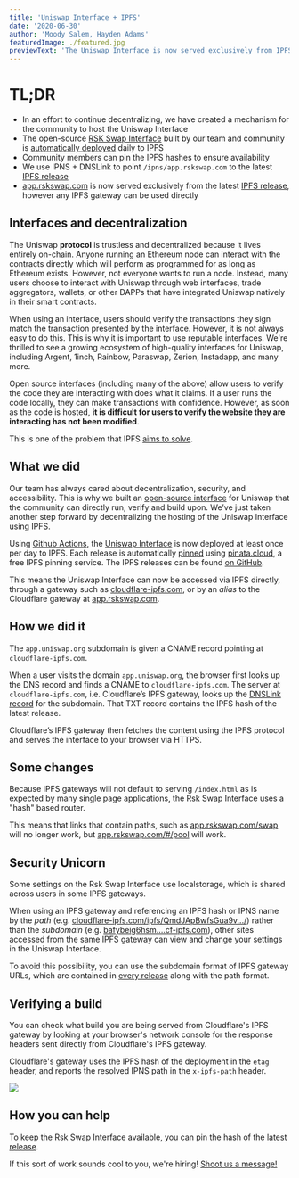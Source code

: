 ```yaml
---
title: 'Uniswap Interface + IPFS'
date: '2020-06-30'
author: 'Moody Salem, Hayden Adams'
featuredImage: ./featured.jpg
previewText: 'The Uniswap Interface is now served exclusively from IPFS'
---
```


# TL;DR

- In an effort to continue decentralizing, we have created a mechanism for the community to host the Uniswap Interface
- The open-source [RSK Swap Interface](https://github.com/Think-and-Dev/rskswap-frontend) built by our team and 
community is [automatically deployed](https://github.com/Think-and-Dev/rskswap-frontend/releases) daily to IPFS
- Community members can pin the IPFS hashes to ensure availability
- We use IPNS + DNSLink to point `/ipns/app.rskswap.com` to the latest [IPFS release](https://github.com/Think-and-Dev/rskswap-frontend/releases) 
- [app.rskswap.com](https://app.rskswap.com) is now served exclusively from the latest 
[IPFS release](https://github.com/Think-and-Dev/rskswap-frontend/releases), however any IPFS gateway can be used directly

## Interfaces and decentralization

The Uniswap **protocol** is trustless and decentralized because it lives entirely on-chain. 
Anyone running an Ethereum node can interact with the contracts directly which will perform as programmed for as long as Ethereum exists.
However, not everyone wants to run a node. Instead, many users choose to interact with Uniswap through web interfaces, 
trade aggregators, wallets, or other DAPPs that have integrated Uniswap natively in their smart contracts. 

When using an interface, users should verify the transactions they sign match the transaction presented by the interface.
However, it is not always easy to do this. This is why it is important to use reputable interfaces. 
We're thrilled to see a growing ecosystem of high-quality interfaces for Uniswap, including Argent, 1inch, Rainbow,
Paraswap, Zerion, Instadapp, and many more.

Open source interfaces (including many of the above) allow users to verify the code they are interacting with does what
it claims. If a user runs the code locally, they can make transactions with confidence. However, as soon as the code 
is hosted, **it is difficult for users to verify the website they are interacting has not been modified**.

This is one of the problem that IPFS [aims to solve](https://blog.cloudflare.com/e2e-integrity/).

## What we did

Our team has always cared about decentralization, security, and accessibility. This is why we built an 
[open-source interface](https://github.com/Uniswap/uniswap-interface) for Uniswap that the community can directly run, 
verify and build upon. We’ve just taken another step forward by decentralizing the hosting of the Uniswap Interface using IPFS.

Using [Github Actions](https://github.com/features/actions), the [Uniswap Interface](https://github.com/Uniswap/uniswap-interface) 
is now deployed at least once per day to IPFS. Each release is automatically [pinned](https://docs.ipfs.io/concepts/persistence/) 
using [pinata.cloud](https://pinata.cloud), a free IPFS pinning service. 
The IPFS releases can be found [on GitHub](https://github.com/Uniswap/uniswap-interface/releases).

This means the Uniswap Interface can now be accessed via IPFS directly, through a gateway such as [cloudflare-ipfs.com](https://cloudflare-ipfs.com/ipns/app.uniswap.org/), or by an _alias_ to the Cloudflare gateway at [app.rskswap.com](https://app.rskswap.com).


## How we did it

The `app.uniswap.org` subdomain is given a CNAME record pointing at `cloudflare-ipfs.com`. 

When a user visits the domain `app.uniswap.org`, the browser first looks up the DNS record and finds a CNAME to `cloudflare-ipfs.com`.
The server at `cloudflare-ipfs.com`, i.e. Cloudflare’s IPFS gateway, looks up the 
[DNSLink record](https://docs.ipfs.io/concepts/dnslink/) for the subdomain.
That TXT record contains the IPFS hash of the latest release. 

Cloudflare’s IPFS gateway then fetches the content using the IPFS protocol and serves the interface to your browser via HTTPS.

## Some changes

Because IPFS gateways will not default to serving `/index.html` as is expected by many single page applications, the Rsk Swap Interface uses a "hash" based router.

This means that links that contain paths, such as [app.rskswap.com/swap](https://app.rskswap.com) will no longer work, but [app.rskswap.com/#/pool](https://app.uniswap.org/#/swap) will work.

## Security Unicorn

Some settings on the Rsk Swap Interface use localstorage, which is shared across users in some IPFS gateways.

When using an IPFS gateway and referencing an IPFS hash or IPNS name by the _path_ 
(e.g. [cloudflare-ipfs.com/ipfs/QmdJApBwfsGua9v.../](https://cloudflare-ipfs.com/ipfs/QmdJApBwfsGua9vKnMbswGFGA4y5Kj2VNNPhvcsc8NC7iA/)) 
rather than the _subdomain_ 
(e.g. [bafybeig6hsm....cf-ipfs.com](https://bafybeig6hsm6lj74ertjf7hghsj2zrkzzpec5iyrt57vxiwxqltmgeeokm.cf-ipfs.com/)), 
other sites accessed from the same IPFS gateway can view and change your settings in the Uniswap Interface.

To avoid this possibility, you can use the subdomain format of IPFS gateway URLs, which are contained in 
[every release](https://github.com/Think-and-dev/rskswap-frontend/releases) along with the path format.

## Verifying a build

You can check what build you are being served from Cloudflare's IPFS gateway by looking at your browser's network console for the response headers sent directly from Cloudflare's IPFS gateway.

Cloudflare's gateway uses the IPFS hash of the deployment in the `etag` header, and reports the resolved IPNS path in the `x-ipfs-path` header.

![](./verifying-build.png) 

## How you can help

To keep the Rsk Swap Interface available, you can pin the hash of the [latest release](https://github.com/Think-and-dev/rskswap-frontend/releases/latest).

If this sort of work sounds cool to you, we're hiring! [Shoot us a message!](mailto:hello@thinkanddev.com)
